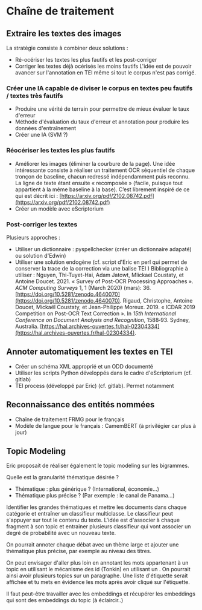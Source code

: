 # Chaîne de traitement

## Extraire les textes des images
La stratégie consiste à combiner deux solutions :
- Ré-océriser les textes les plus fautifs et les post-corriger
- Corriger les textes déjà océrisés les moins fautifs 
L'idée est de pouvoir avancer sur l'annotation en TEI même si tout le corpus n'est pas corrigé.
### Créer une IA capable de diviser le corpus en textes peu fautifs / textes très fautifs
- Produire une vérité de terrain pour permettre de mieux évaluer le taux d'erreur
- Méthode d'évaluation du taux d'erreur et annotation pour produire les données d'entraînement
- Créer une IA (SVM ?)
### Réocériser les textes les plus fautifs
- Améliorer les images (éliminer la courbure de la page). Une idée intéressante consiste à réaliser un traitement OCR séquentiel de chaque tronçon de baseline, chacun redressé indépendamment puis reconnu. La ligne de texte étant ensuite « recomposée » (facile, puisque tout appartient à la même baseline à la base). C’est librement inspiré de ce qui est décrit ici : [https://arxiv.org/pdf/2102.08742.pdf](https://arxiv.org/pdf/2102.08742.pdf)
- Créer un modèle avec eScriptorium
### Post-corriger les textes
Plusieurs approches :
- Utiliser un dictionnaire : pyspellchecker (créer un dictionnaire adapaté) ou solution d'Edwin)
- Utiliser une solution endogène (cf. script d'Eric en perl qui permet de conserver la trace de la correction via une balise TEI <corr>)
Bibliographie à utiliser :
Nguyen, Thi-Tuyet-Hai, Adam Jatowt, MIickael Coustaty, et Antoine Doucet. 2021. « Survey of Post-OCR Processing Approaches ». _ACM Computing Surveys_ 1, 1 (March 2020) (mars): 36. [https://doi.org/10.5281/zenodo.4640070](https://doi.org/10.5281/zenodo.4640070).
Rigaud, Christophe, Antoine Doucet, Mickaël Coustaty, et Jean-Philippe Moreux. 2019. « ICDAR 2019 Competition on Post-OCR Text Correction ». In _15th International Conference on Document Analysis and Recognition_, 1588‑93. Sydney, Australia. [https://hal.archives-ouvertes.fr/hal-02304334](https://hal.archives-ouvertes.fr/hal-02304334).

## Annoter automatiquement les textes en TEI
- Créer un schéma XML approprié et un ODD documenté
- Utiliser les scripts Python développés dans le cadre d'eScriptorium (cf. gitlab)
- TEI process (développé par Eric) (cf. gitlab). Permet notamment

## Reconnaissance des entités nommées
- Chaîne de traitement FRMG pour le français 
- Modèle de langue pour le français : CamemBERT (à privilégier car plus à jour)

## Topic Modeling
Eric proposait de réaliser également le topic modeling sur les bigrammes.

Quelle est la granularité thématique désirée ?
- Thématique : plus générique ? (International, économie...)
- Thématique plus précise ? (Par exemple : le canal de Panama...)

Identifier les grandes thématiques et mettre les documents dans chaque catégorie et entraîner un classifieur multiclasse. Le classifieur peut s'appuyer sur tout le contenu du texte.
L'idée est d'associer à chaque fragment à son topic et entrainer plusieurs classifieur qui vont associer un degré de probabilité avec un nouveau texte.
 
On pourrait annoter chaque débat avec un thème large et ajouter une thématique plus précise, par exemple au niveau des titres.

On peut envisager d'aller plus loin en annotant les mots appartenant à un topic en utilisant le mécanisme des id (<w xml-id="345">Tonkin</w>) en utilisant un <span>. On pourrait ainsi avoir plusieurs topics sur un paragraphe. Une liste d'étiquette serait affichée et tu mets en évidence les mots après avoir cliqué sur l'étiquette.

Il faut peut-être travailler avec les embeddings et récupérer les embeddings qui sont des embeddings du topic (à éclaircir..)
